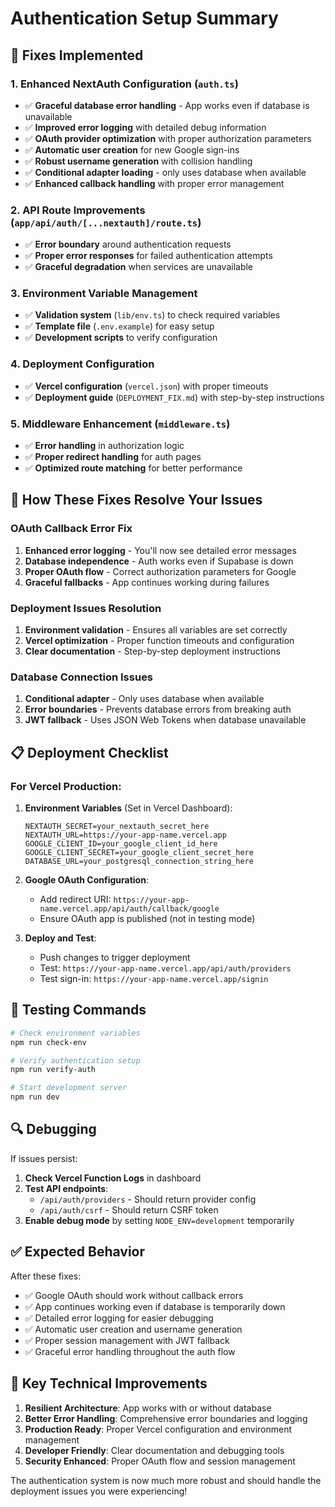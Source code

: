 # Authentication Setup Summary

## 🔧 Fixes Implemented

### 1. **Enhanced NextAuth Configuration** (`auth.ts`)
- ✅ **Graceful database error handling** - App works even if database is unavailable
- ✅ **Improved error logging** with detailed debug information
- ✅ **OAuth provider optimization** with proper authorization parameters
- ✅ **Automatic user creation** for new Google sign-ins
- ✅ **Robust username generation** with collision handling
- ✅ **Conditional adapter loading** - only uses database when available
- ✅ **Enhanced callback handling** with proper error management

### 2. **API Route Improvements** (`app/api/auth/[...nextauth]/route.ts`)
- ✅ **Error boundary** around authentication requests
- ✅ **Proper error responses** for failed authentication attempts
- ✅ **Graceful degradation** when services are unavailable

### 3. **Environment Variable Management**
- ✅ **Validation system** (`lib/env.ts`) to check required variables
- ✅ **Template file** (`.env.example`) for easy setup
- ✅ **Development scripts** to verify configuration

### 4. **Deployment Configuration**
- ✅ **Vercel configuration** (`vercel.json`) with proper timeouts
- ✅ **Deployment guide** (`DEPLOYMENT_FIX.md`) with step-by-step instructions

### 5. **Middleware Enhancement** (`middleware.ts`)
- ✅ **Error handling** in authorization logic
- ✅ **Proper redirect handling** for auth pages
- ✅ **Optimized route matching** for better performance

## 🚀 How These Fixes Resolve Your Issues

### **OAuth Callback Error Fix**
1. **Enhanced error logging** - You'll now see detailed error messages
2. **Database independence** - Auth works even if Supabase is down
3. **Proper OAuth flow** - Correct authorization parameters for Google
4. **Graceful fallbacks** - App continues working during failures

### **Deployment Issues Resolution**
1. **Environment validation** - Ensures all variables are set correctly
2. **Vercel optimization** - Proper function timeouts and configuration
3. **Clear documentation** - Step-by-step deployment instructions

### **Database Connection Issues**
1. **Conditional adapter** - Only uses database when available
2. **Error boundaries** - Prevents database errors from breaking auth
3. **JWT fallback** - Uses JSON Web Tokens when database unavailable

## 📋 Deployment Checklist

### For Vercel Production:

1. **Environment Variables** (Set in Vercel Dashboard):
   ```
   NEXTAUTH_SECRET=your_nextauth_secret_here
   NEXTAUTH_URL=https://your-app-name.vercel.app
   GOOGLE_CLIENT_ID=your_google_client_id_here
   GOOGLE_CLIENT_SECRET=your_google_client_secret_here
   DATABASE_URL=your_postgresql_connection_string_here
   ```

2. **Google OAuth Configuration**:
   - Add redirect URI: `https://your-app-name.vercel.app/api/auth/callback/google`
   - Ensure OAuth app is published (not in testing mode)

3. **Deploy and Test**:
   - Push changes to trigger deployment
   - Test: `https://your-app-name.vercel.app/api/auth/providers`
   - Test sign-in: `https://your-app-name.vercel.app/signin`

## 🧪 Testing Commands

```bash
# Check environment variables
npm run check-env

# Verify authentication setup
npm run verify-auth

# Start development server
npm run dev
```

## 🔍 Debugging

If issues persist:

1. **Check Vercel Function Logs** in dashboard
2. **Test API endpoints**:
   - `/api/auth/providers` - Should return provider config
   - `/api/auth/csrf` - Should return CSRF token
3. **Enable debug mode** by setting `NODE_ENV=development` temporarily

## ✅ Expected Behavior

After these fixes:
- ✅ Google OAuth should work without callback errors
- ✅ App continues working even if database is temporarily down
- ✅ Detailed error logging for easier debugging
- ✅ Automatic user creation and username generation
- ✅ Proper session management with JWT fallback
- ✅ Graceful error handling throughout the auth flow

## 🔧 Key Technical Improvements

1. **Resilient Architecture**: App works with or without database
2. **Better Error Handling**: Comprehensive error boundaries and logging
3. **Production Ready**: Proper Vercel configuration and environment management
4. **Developer Friendly**: Clear documentation and debugging tools
5. **Security Enhanced**: Proper OAuth flow and session management

The authentication system is now much more robust and should handle the deployment issues you were experiencing!
